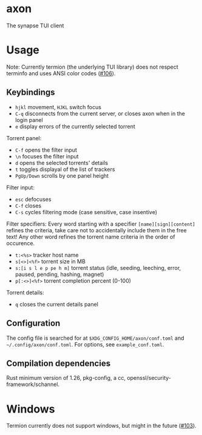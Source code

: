 # axon
The synapse TUI client

# Usage
Note: Currently termion (the underlying TUI library) does not respect terminfo and uses ANSI color codes ([#106](https://github.com/ticki/termion/issues/106)).

## Keybindings
- `hjkl` movement, `HJKL` switch focus
- `C-q` disconnects from the current server, or closes axon when in the login panel
- `e` display errors of the currently selected torrent

Torrent panel:
- `C-f` opens the filter input
- `\n` focuses the filter input
- `d` opens the selected torrents' details
- `t` toggles displayal of the list of trackers
- `PgUp/Down` scrolls by one panel height

Filter input:
- `esc` defocuses
- `C-f` closes
- `C-s` cycles filtering mode (case sensitive, case insentive)

Filter specifiers:
Every word starting with a specifier `[name][sign][content]` refines the criteria, take care not to accidentally include them in the free text! Any other word refines the torrent name criteria in the order of occurence.
- `t:<%s>` tracker host name
- `s[<>]<%f>` torrent size in MB
- `s:[i s l e p pe h m]` torrent status (idle, seeding, leeching, error, paused, pending, hashing, magnet)
- `p[:<>]<%f>` torrent completion percent (0-100)

Torrent details:
- `q` closes the current details panel

## Configuration
The config file is searched for at `$XDG_CONFIG_HOME/axon/conf.toml` and `~/.config/axon/conf.toml`.
For options, see `example_conf.toml`.

## Compilation dependencies
Rust minimum version of 1.26, pkg-config, a cc, openssl/security-framework/schannel.


# Windows
Termion currently does not support windows, but might in the future ([#103](https://github.com/ticki/termion/issues/103)).
